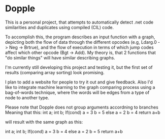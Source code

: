 # Dopple
This is a personal project, that attempts to automatically detect .net code similarities and duplicates using compiled (CIL) code.

To accomplish this, the program describes an input function with a graph, depicting both the flow of data through the different opcodes
(e.g, Ldarg.0 -> Neg -> Brtrue), and the flow of execution in terms of which jump codes affect which other opcode (Bgt -> Add).
My theory is, that 2 functions that "do similar things" will have similar describing graphs.

I'm currently still developing this project and testing it, but the first set of results (comparing array sorting) look promising.

I plan to add a website for people to try it out and give feedback.
Also I'd like to integrate machine learning to the graph comparing process using a bag-of-words technique,
where the words will be edges from a type of node to another type.

Please note that Dopple does not group arguments accordning to branches
Meaning that this:
int a;
int b;
If(cond)
  a = 3
  b = 5
else
  a = 2
  b = 4
return a+b

will result with the same graph as this:

int a;
int b;
If(cond)
  a = 3
  b = 4
else
  a = 2
  b = 5
return a+b
  
